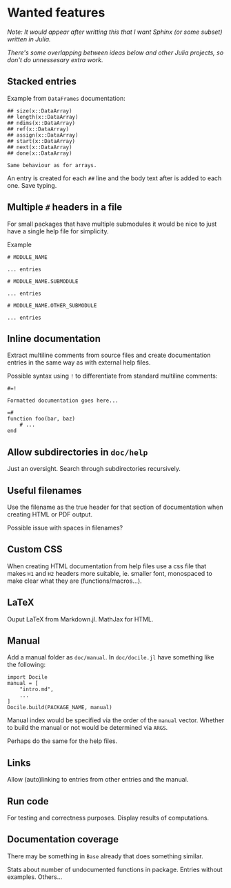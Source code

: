 # Wanted features

*Note: It would appear after writting this that I want Sphinx (or some
subset) written in Julia.*

*There's some overlapping between ideas below and other Julia projects,
so don't do unnessesary extra work.*

## Stacked entries

Example from `DataFrames` documentation:

    ## size(x::DataArray)
    ## length(x::DataArray)
    ## ndims(x::DataArray)
    ## ref(x::DataArray)
    ## assign(x::DataArray)
    ## start(x::DataArray)
    ## next(x::DataArray)
    ## done(x::DataArray)

    Same behaviour as for arrays.

An entry is created for each `##` line and the body text after is added
to each one. Save typing.

## Multiple `#` headers in a file

For small packages that have multiple submodules it would be nice to
just have a single help file for simplicity.

Example

    # MODULE_NAME

    ... entries

    # MODULE_NAME.SUBMODULE

    ... entries

    # MODULE_NAME.OTHER_SUBMODULE

    ... entries

## Inline documentation

Extract multiline comments from source files and create documentation
entries in the same way as with external help files.

Possible syntax using `!` to differentiate from standard multiline
comments:

    #=!

    Formatted documentation goes here...

    =#
    function foo(bar, baz)
        # ...
    end

## Allow subdirectories in `doc/help`

Just an oversight. Search through subdirectories recursively.

## Useful filenames

Use the filename as the true header for that section of documentation
when creating HTML or PDF output.

Possible issue with spaces in filenames?

## Custom CSS

When creating HTML documentation from help files use a css file that
makes `H1` and `H2` headers more suitable, ie. smaller font, monospaced
to make clear what they are (functions/macros...).

## LaTeX

Ouput LaTeX from Markdown.jl. MathJax for HTML.

## Manual

Add a manual folder as `doc/manual`. In `doc/docile.jl` have something
like the following:

    import Docile
    manual = [
        "intro.md",
        ...
    ]
    Docile.build(PACKAGE_NAME, manual)

Manual index would be specified via the order of the `manual` vector.
Whether to build the manual or not would be determined via `ARGS`.

Perhaps do the same for the help files.

## Links

Allow (auto)linking to entries from other entries and the manual.

## Run code

For testing and correctness purposes. Display results of computations.

## Documentation coverage

There may be something in `Base` already that does something similar.

Stats about number of undocumented functions in package. Entries
without examples. Others...
